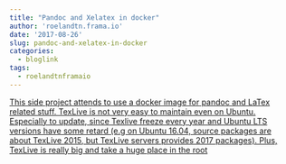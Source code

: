```yaml
---
title: "Pandoc and Xelatex in docker"
author: 'roelandtn.frama.io'
date: '2017-08-26'
slug: pandoc-and-xelatex-in-docker
categories:
  - bloglink
tags:
  - roelandtnframaio
---
```


[This side project attends to use a docker image for pandoc and LaTex related stuff. TexLive is not very easy to maintain even on Ubuntu. Especially to update, since Texlive freeze every year and Ubuntu LTS versions have some retard (e.g on Ubuntu 16.04, source packages are about TexLive 2015, but TexLive servers provides 2017 packages). Plus, TexLive is really big and take a huge place in the root<i class="fas fa-external-link-alt"></i>](https://roelandtn.frama.io/post/august2017/)

